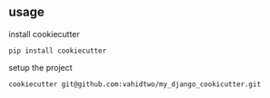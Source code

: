 
## usage

install cookiecutter
```
pip install cookiecutter
```

setup the project
```
cookiecutter git@github.com:vahidtwo/my_django_cookicutter.git
```


